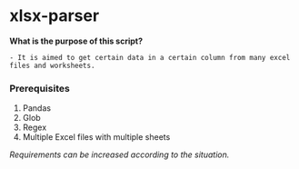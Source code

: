 # xlsx-parser

**What is the purpose of this script?**
    
    - It is aimed to get certain data in a certain column from many excel files and worksheets.

### Prerequisites

<ol>
  <li>Pandas</li>
  <li>Glob</li>
  <li>Regex</li>
  <li>Multiple Excel files with multiple sheets</li>
</ol>

*Requirements can be increased according to the situation.*